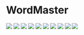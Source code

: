 # WordMaster

<img src = 'https://user-images.githubusercontent.com/103398618/188365792-66841aa5-1ad9-4490-8e60-a416e9f2d489.png'>
<img src = 'https://user-images.githubusercontent.com/103398618/188365795-3b3d40ca-e871-477c-92ee-c754bf0cd25f.png'>
<img src = 'https://user-images.githubusercontent.com/103398618/188570849-a4639a0a-6a5a-4895-9db8-a89660a19193.png'>
<img src = 'https://user-images.githubusercontent.com/103398618/188570862-936d3ab9-ff37-4185-972c-e02f5a826b51.png'>
<img src = 'https://user-images.githubusercontent.com/103398618/188570869-60c8be7b-0a3a-4ffe-9ee5-48a03460a1a4.png'>
<img src = 'https://user-images.githubusercontent.com/103398618/190562705-a8d00915-d259-42c3-b601-9cfd08256792.png'>
<img src = 'https://user-images.githubusercontent.com/103398618/190562738-2af6f65f-f436-48bc-a5fd-4b924bf16ab3.png'>
<img src = 'https://user-images.githubusercontent.com/103398618/190562765-41cddca6-bc48-4247-b9ff-fdefa1648411.png'>
<img src = 'https://user-images.githubusercontent.com/103398618/190562801-8f755d6b-ccea-490d-9a0e-08a060b1e30c.png'>
<img src = 'https://user-images.githubusercontent.com/103398618/190562821-ac803b13-1794-45cc-bb4e-9887f7b464f7.png'>
